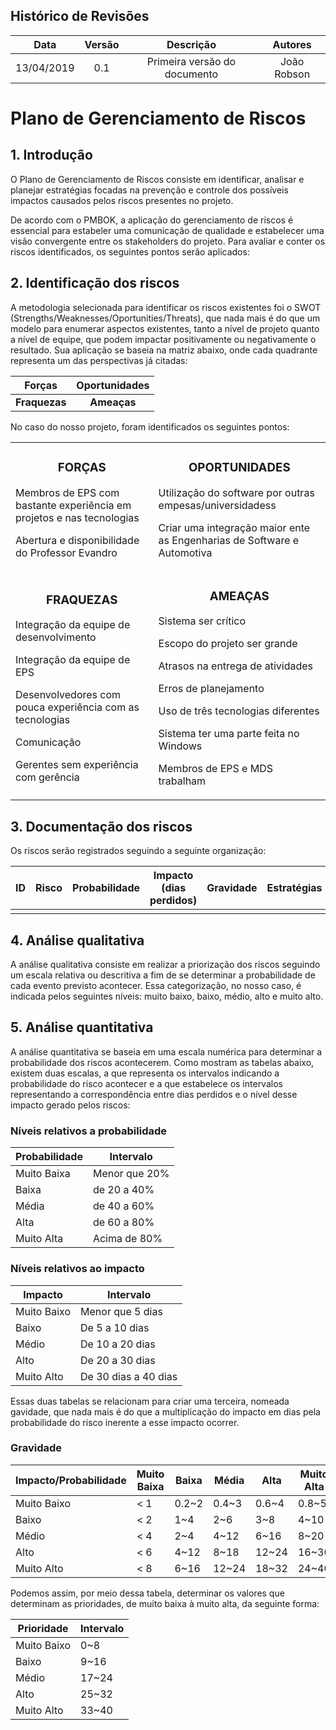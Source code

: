 ## Histórico de Revisões
| Data | Versão | Descrição | Autores |
|:----:|:------:|:---------:|:-------:|
| 13/04/2019 | 0.1 | Primeira versão do documento | João Robson|


# Plano de Gerenciamento de Riscos

## 1. Introdução
O Plano de Gerenciamento de Riscos consiste em identificar, analisar e planejar estratégias focadas na prevenção e controle dos possíveis impactos causados pelos riscos presentes no projeto.

De acordo com o PMBOK, a aplicação do gerenciamento de riscos é essencial para estabeler uma comunicação de qualidade e estabelecer uma visão convergente entre os stakeholders do projeto. Para avaliar e conter os riscos identificados, os seguintes pontos serão aplicados:

## 2. Identificação dos riscos

A metodologia selecionada para identificar os riscos existentes foi o SWOT (Strengths/Weaknesses/Oportunities/Threats), que nada mais é do que um modelo para enumerar aspectos existentes, tanto a nível de projeto quanto a nível de equipe, que podem impactar positivamente ou negativamente o resultado. Sua aplicação se baseia na matriz abaixo, onde cada quadrante representa um das perspectivas já citadas:

| Forças | Oportunidades |
|:-------------:|:-----------:|
| **Fraquezas** | **Ameaças** |

No caso do nosso projeto, foram identificados os seguintes pontos:


<table>
  <tr>
    <td>
      <center><h3>FORÇAS</h3></center>
      <p>
      Membros de EPS com bastante experiência em projetos e nas tecnologias
      <p>
      Abertura e disponibilidade do Professor Evandro
    </td>
    <td>
      <center><h3>OPORTUNIDADES</h3></center>
      <p>
      Utilização do software por outras empesas/universidadess
      <p>
      Criar uma integração maior ente as Engenharias de Software e Automotiva 
   </td>
  </tr>
  <tr>
    <td>
      <center><h3>FRAQUEZAS</h3></center>
      <p>
      Integração da equipe de desenvolvimento
      <p>
      Integração da equipe de EPS 
      <p>
      Desenvolvedores com pouca experiência com as tecnologias
      <p>
      Comunicação
      <p>
      Gerentes sem experiência com gerência
    </td>
    <td>
    <center><h3>AMEAÇAS</h3></center>
    <p>
    Sistema ser crítico
    <p>
    Escopo do projeto ser grande 
    <p>
    Atrasos na entrega de atividades
    <p>
    Erros de planejamento
    <p>
    Uso de três tecnologias diferentes
    <p>
    Sistema ter uma parte feita no Windows
      <p>
      Membros de EPS e MDS trabalham
    </td>
  </tr>
</table>


## 3. Documentação dos riscos

Os riscos serão registrados seguindo a seguinte organização:

| ID | Risco| Probabilidade | Impacto (dias perdidos)  | Gravidade |Estratégias|
|:--:|:--:|:---------:|:--------------:|:-------------:|:-----:|
| | | | | | ||

## 4. Análise qualitativa

A análise qualitativa consiste em realizar a priorização dos riscos seguindo um escala relativa ou descritiva
a fim de se determinar a probabilidade de cada evento previsto acontecer.
Essa categorização, no nosso caso, é indicada pelos seguintes níveis: muito baixo, baixo, médio, alto e muito alto. 


## 5. Análise quantitativa

A análise quantitativa se baseia em uma escala numérica para determinar a probabilidade dos riscos acontecerem.
Como mostram as tabelas abaixo, existem duas escalas, a que representa os intervalos indicando a probabilidade do risco acontecer e a
que estabelece os intervalos representando a correspondência entre dias perdidos e o nível desse impacto gerado pelos riscos:

### Níveis relativos a probabilidade 

|Probabilidade|Intervalo|
|----|------|
|Muito Baixa|Menor que 20%|
| Baixa|de 20 a 40%|
| Média| de 40 a 60%|
|Alta| de 60 a 80%|
|Muito Alta| Acima de 80%|

### Níveis relativos ao impacto

|Impacto|Intervalo|
|----|------|
| Muito Baixo|Menor que 5 dias|
|Baixo| De 5 a 10 dias|
| Médio|De 10 a 20 dias|
|Alto| De 20 a 30 dias|
| Muito Alto| De 30 dias a 40 dias|


Essas duas tabelas se relacionam para criar uma terceira, nomeada gavidade, que nada mais é
do que a multiplicação do impacto em dias pela probabilidade do risco inerente a esse 
impacto ocorrer. 


### Gravidade



|Impacto/Probabilidade|Muito Baixa|Baixa|Média|Alta|Muito Alta|
|----|------|-----|------|----|-----|
| Muito Baixo| &lt; 1 |0.2~2|0.4~3|0.6~4|0.8~5|
|Baixo| &lt; 2 |1~4|2~6|3~8|4~10|
| Médio|&lt; 4|2~4|4~12|6~16|8~20|
|Alto| &lt; 6|4~12|8~18|12~24|16~30|
| Muito Alto| &lt; 8|6~16 |12~24|18~32|24~40|


Podemos assim, por meio dessa tabela, determinar os valores que determinam as prioridades, de muito baixa à 
muito alta, da seguinte forma:


|Prioridade|Intervalo|
|----|------|
| Muito Baixo| 0~8 |
|Baixo| 9~16|
| Médio|17~24|
|Alto| 25~32|
| Muito Alto| 33~40|










